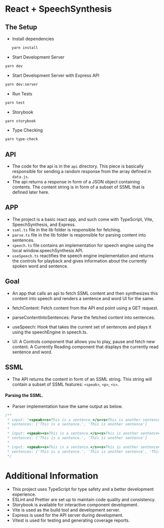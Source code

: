 # React + SpeechSynthesis

## The Setup

- Install dependencies

```bash
   yarn install
```

- Start Development Server

```bash
yarn dev
```

- Start Development Server with Express API

```bash
yarn dev:server
```

- Run Tests

```bash
yarn test
```

- Storybook

```bash
yarn storybook
```

- Type Checking

```bash
yarn type-check
```

## API

- The code for the api is in the `api` directory. This piece is basically responsible for sending a random response from the array defined in `data.js`.
- The api returns a response in form of a JSON object containing contents. The content string is in form of a subset of SSML that is defined later here.

## APP

- The project is a basic react app, and such come with TypeScript, Vite, SpeechSynthesis, and Express.
- `ssml.ts` file in the lib folder is responsible for fetching.
- `parse.ts` file in the lib folder is responsible for parsing content into sentences.
- `speech.ts` file contains an implementation for speech engine using the local window.speechSynthesis API.
- `useSpeech.ts` reactifies the speech engine implementation and returns the controls for playback and gives information about the currently spoken word and sentence.

## Goal

- An app that calls an api to fetch SSML content and then synthesizes this content into speech and renders a sentence and word UI for the same.

- fetchContent: Fetch content from the API end point using a GET request.
- parseContentIntoSentences: Parse the fetched content into sentences.
- useSpeech: Hook that takes the current set of sentences and plays it using the speechEngine in speech.ts.
- UI: A Controls component that allows you to play, pause and fetch new content. A Currently Reading component that displays the currently read sentence and word.

## SSML

- The API returns the content in form of an SSML string. This string will contain a subset of SSML features: `<speak>`, `<p>`, `<s>`.

#### Parsing the SSML.

- Parser implementation have the same output as below.

```ts
/**
 * input: "<speak><s>This is a sentence.</s><s>This is another sentence</s></speak>",
 * sentences: ['This is a sentence.', 'This is another sentence']
 *
 * input: <speak><s>This is a sentence.</s><s>This is another sentence</s>Some more text</speak>
 * sentences: ['This is a sentence.', 'This is another sentence']
 *
 * input: <speak><s>This is a sentence.</s><s>This is another sentence</s>Some more text<s>This is a longer piece of content</s></speak>
 * sentences: ['This is a sentence.', 'This is another sentence', 'This is a longer piece of content']
 */
```

# Additional Information

- This project uses TypeScript for type safety and a better development experience.
- ESLint and Prettier are set up to maintain code quality and consistency.
- Storybook is available for interactive component development.
- Vite is used as the build tool and development server.
- Express is used for the API server during development.
- Vitest is used for testing and generating coverage reports.
